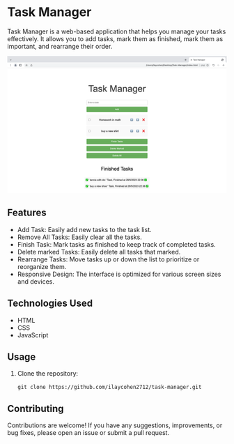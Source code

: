 # Task Manager

Task Manager is a web-based application that helps you manage your tasks effectively. It allows you to add tasks, mark them as finished, mark them as important, and rearrange their order.

![Task Manager Screenshot](pic1.png)

## Features

- Add Task: Easily add new tasks to the task list.
- Remove All Tasks: Easily clear all the tasks.
- Finish Task: Mark tasks as finished to keep track of completed tasks.
- Delete marked Tasks: Easily delete all tasks that marked.
- Rearrange Tasks: Move tasks up or down the list to prioritize or reorganize them.
- Responsive Design: The interface is optimized for various screen sizes and devices.

## Technologies Used

- HTML
- CSS
- JavaScript

## Usage

1. Clone the repository:

   ```shell
   git clone https://github.com/ilaycohen2712/task-manager.git
   
 ## Contributing

Contributions are welcome! If you have any suggestions, improvements, or bug fixes, please open an issue or submit a pull request.
